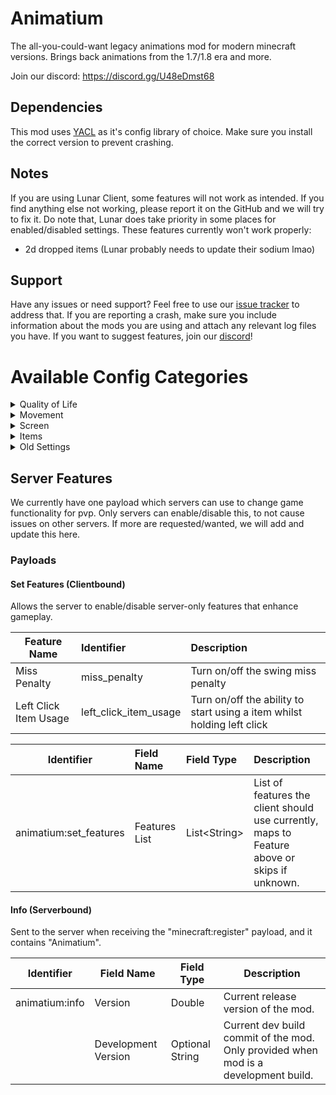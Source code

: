 # Animatium

The all-you-could-want legacy animations mod for modern minecraft versions. Brings back animations from the 1.7/1.8 era
and more.

Join our discord: https://discord.gg/U48eDmst68

## Dependencies

This mod uses [YACL](https://modrinth.com/mod/yacl) as it's config library of choice. Make sure you install the correct
version to prevent crashing.

## Notes

If you are using Lunar Client, some features will not work as intended.
If you find anything else not working, please report it on the GitHub and we will try to fix it.
Do note that, Lunar does take priority in some places for enabled/disabled settings.
These features currently won't work properly:

- 2d dropped items (Lunar probably needs to update their sodium lmao)

## Support

Have any issues or need support? Feel free to use
our [issue tracker](https://github.com/Legacy-Visuals-Project/Animatium/issues) to address that. If you are reporting a
crash, make sure you include information about the mods you are using and attach any relevant log files you have. If you
want to suggest features, join our [discord](https://discord.gg/U48eDmst68)!

# Available Config Categories

<details>
  <summary>Quality of Life</summary>

## 🪶 Quality of Life

- minimalViewBobbing
    - Description: Removes the view bobbing from tilting the world.
    - Type: BOOLEAN
- showNametagInThirdperson
    - Description: Show the player nametag whilst in third-person.
    - Type: BOOLEAN
- hideNameTagBackground
    - Description: Remove the nametag background.
    - Type: BOOLEAN
- applyTextShadowToNametag
    - Description: Make the nametag use text shadow.
    - Type: BOOLEAN
- oldDebugHudTextColor
    - Description: Makes the debug hud text color white again.
    - Type: BOOLEAN
- persistentBlockOutline
    - Description: Always show block outline, no matter the gamemode or state.
    - Type: BOOLEAN

- alwaysShowSharpParticles
    - Description: Always show the sharpness particles when damaging/hitting an entity.
    - Type: BOOLEAN
- disableRecipeAndTutorialToasts
    - Description: Disable recipe and tutorial toasts.
    - Type: BOOLEAN
- showArmWhileInvisible
    - Description: Shows the arm as partially visible whilst invisible, like spectator mode or invisibly effect.
    - Type: BOOLEAN
- fakeMissPenaltySwing
    - Description: In vanilla Minecraft, if the player has missed their hit, there will be a 10 ms delay on top of the
      attack cooldown before they can can swing again. Enable this feature to play a fake swing animation during that 10
      ms delay to match <=1.7.x.
    - Type: BOOLEAN
- showUsageSwingingParticles
    - Description: Shows fake block-breaking particles during usage swinging to match <=1.7.x.
    - Type: BOOLEAN
- disableEntityDeathTopple
    - Description: Prevents the dying entity from rotating 90 degrees.
    - Type: BOOLEAN
- deepRedHurtTint
    - Description: Modifies the entity damage tint alpha to be less like in Oranges Old Animations mod.
    - Type: BOOLEAN
- disableParticlePhysics
    - Description: Allows particles to bypass collision logic.
    - Type: BOOLEAN
- hideFirstpersonParticles
    - Description: Hides potion particle effects coming from you whilst in first-person.
    - Type: BOOLEAN
- dontClearChat
    - Description: Stops minecraft from clearing chat.
    - Type: BOOLEAN
- dontCloseChat
    - Description: Stops minecraft from closing the chat screen on teleport/some situations.
    - Type: BOOLEAN

### Fixes

- fixMirrorArmSwing
    - Description: Fix the left-arm swing mirroring.
    - Type: BOOLEAN
- upMinPixelTransparencyLimit
    - Description: Makes the minimum 0-transparency value less than or equal to 0.1. This fixes textures with invisible
      pixels that cause issues.
    - Type: BOOLEAN
- fixOffHandUsingPose
    - Description: Stops the offhand from using the NONE pose with a held item while using an item in the mainhand like
      in <=1.17.
    - Type: BOOLEAN
  </details>

<details>
  <summary>Movement</summary>

## 🏃 Movement

### Sneaking

- removeSmoothSneaking
    - Description: Removes the smooth sneaking camera animation, making it like it was in 1.8-1.12.2.
    - Type: BOOLEAN
- oldSneakAnimationInterpolation
    - Description: Brings back the <=1.7.x sneaking camera animation interpolation.
    - Type: BOOLEAN
- fakeOldSneakEyeHeight
    - Description: Changes the sneak eye height to be as it was in <=1.13.2 visually.
    - Type: BOOLEAN
- fixSneakingFeetPosition
    - Description: Fixes the sneaking model offset to be like <=1.11.x.
    - Type: BOOLEAN
- oldSneakingFeetPosition
    - Description: Fixes the sneaking model offset to be like <1.14?
    - Type: BOOLEAN
- syncPlayerModelWithEyeHeight
    - Description: Synchronizes the player model to the eye height like in <=1.7.x.
    - Type: BOOLEAN
- sneakAnimationWhileFlying
    - Description: Shows the sneaking animation in third-person whilst flying down like in <=1.13.x.
    - Type: BOOLEAN

### Cape

- oldCapeMovement
    - Description: Changes the cape model movement to be how it used to be in <=1.12.x.
    - Type: BOOLEAN
- dontClampCapeLean
    - Description: Removes the cape lean restriction. Disable this to match OptiFine cape physics.
    - Type: BOOLEAN
- capeSwingRotation
    - Description: Stops the cape from swinging in unison with the body while the player is swinging their arm like in <
      =1.20.x.
    - Type: BOOLEAN
- capeChestplateTranslation
    - Description: Stops equipping a chestplate causing the cape to be translated a few pixels away like in <=1.15.x
    - Type: BOOLEAN
- oldCapePosition
    - Description: Positions the cape while sneaking similarly to <=1.7.x
    - Type: BOOLEAN

### Other

- rotateBackwardsWalking
    - Description: Rotates the entity body sideways when walking backwards like it was in <=1.11.2.
    - Type: BOOLEAN
- uncapBlockingHeadRotation
    - Description: Reverts the change in 1.20.2, making head rotation when blocking as it used to be.
    - Type: BOOLEAN
- removeHeadRotationInterpolation
    - Description: Removes the head rotation interpolation like in <=1.7.x.
    - Type: BOOLEAN
- fixVerticalBobbingTilt
    - Description: Brings back the camera tilting when falling/flying up like it was in <=1.13.x. (Fixes MC-225335)
    - Type: BOOLEAN
- oldViewBobbing
    - Description: Undoes the 1.21.2+ view bobbing change where when sneaking, your hand still moves normally.
    - Type: BOOLEAN
- oldDeathLimbs
    - Description: Makes entities continue their animation even upon death.
    - Type: BOOLEAN
- oldBowArmMovement
    - Description: Restores old player body movement in third-person when using the bow like in <=1.7?
    - Type: BOOLEAN
- oldDamageTilt
    - Description: Reverts the damage tilt to it's old logic which will tilt in one direction <1.19.4.
    - Type: BOOLEAN
  </details>

<details>
  <summary>Screen</summary>

## 📷 Screen

- showCrosshairInThirdperson
    - Description: Show crosshair whilst in thirdperson like in <=1.8.x.
    - Type: BOOLEAN
- fixHighAttackSpeedIndicator
    - Description: Hides the attack indicator when you have such a high attack speed. (Fixes MC-268420)
    - Type: BOOLEAN
- removeHeartFlash
    - Description: Remove heart blinking like in <=1.7.x.
    - Type: BOOLEAN
- fixTextStrikethroughStyle
    - Description: Changes the text strikethrough position to make it look like it did in <=1.12.2.
    - Type: BOOLEAN
- centerScrollableListWidgets
    - Description: Center scrollable list widgets like <=1.7.x.
    - Type: BOOLEAN
- oldListWidgetSelectedBorderColor
    - Description: Returns the old list widget selected border color from <=1.15?
    - Type: BOOLEAN
- oldButtonTextColors
    - Description: Bring back the old yellow hover/grayish text colors like in <=1.14.4.
    - Type: BOOLEAN
- removeDebugHudBackground
    - Description: Remove the F3 Debug Hud background.
    - Type: BOOLEAN
- debugHudTextShadow
    - Description: Add text-shadow to F3 Debug Hud.
    - Type: BOOLEAN
- oldChatVisual
    - Description: Restores the old chatbox position/visual from <=1.8.
    - Type: BOOLEAN
- disableCameraTransparentPassthrough
    - Description: Stops camera passthrough in thirdperson in glass/etc like in <=1.15.
    - Type: BOOLEAN
- oldTooltipStyleRendering
    - Description: Restores the corners of the tooltip texture that were removed in 1.21.2.
    - Type: BOOLEAN
    - Note: If you are using a resource pack with a custom tooltip texture, turn this setting OFF to not cause issues!
- oldSlotHoverStyleRendering
    - Description: Restores the old inventory slot hover visual to how it was prior to 1.21.2.
    - Type: BOOLEAN
    - Note: If you are using a resource pack with a custom slot hover texture, turn this setting OFF to not cause
      issues!
- cameraVersion
    - Description: Change the camera position to be as it was in said version range.
    - Type: ENUM
        - 1.8 and below (V1_8)
        - 1.9 through to 1.13.2 (V1_9_V1_13_2)
        - 1.14 through to 1.14.3 (V1_14_V1_14_3)
        - LATEST
  </details>

<details>
  <summary>Items</summary>

## 🥍 Items

### Fishing Rod

- oldFishingRodTextureStackCheck
    - Description: Brings back old fishing rod stack texture check from <=1.8.
    - Type: BOOLEAN
- fishingRodLineInterpolation
    - Description: Correctly interpolates the fishing rod cast line with the eye height from <1.14?
    - Type: BOOLEAN
- noMoveFishingRodLine
    - Description: Does not move the fishing rod cast line while sneaking when viewed in the third person mode from <
      =1.7.
    - Type: BOOLEAN
- oldFishingRodLinePositionThirdPerson
    - Description: Adjusts the position of the fishing rod cast line horizontally like in <=1.7.
    - Type: BOOLEAN
- oldFishingRodLineThickness
    - Description: Restores the old fishing rod line thickness from <1.13?
    - Type: BOOLEAN
- thinFishingRodLineThickness
    - Description: Makes the fishing rod line super thin. Overrides the above setting.
    - Type: BOOLEAN
- useStickModelWhenCastInThirdperson
    - Description: Makes the fishing rod model in third-person a stick when cast like in <=1.7.x.
    - Type: BOOLEAN
- fixCastLineCheck
    - Description: Fixes the arm logic for casting the fishing rod.
    - Type: BOOLEAN
- fixCastLineSwing
    - Description: Fixes the swing logic for casting the fishing rod.
    - Type: BOOLEAN

### Fixes

- fixEquipAnimation
    - Description: Instead of comparing item stacks directly to determine the equip animation, compare the durability
      and stack count of the items like in <=1.8.x.
    - Type: BOOLEAN
- removeEquipAnimationOnItemUse
    - Description: Fixes the blocking animation which plays the equip animation on use, and others.
    - Type: BOOLEAN
- removeItemUsageVisualInGUI
    - Description: Removes item usage animation whilst inside a GUI, for example removes continuous visual blocking,
      etc.
    - Type: BOOLEAN
- fixFireballClientsideVisual
    - Description: Makes fire charges not place fire clientside like in older mc versions. Doesn't cause issues on
      servers, and is clientside only.
    - Type: BOOLEAN

### Enchantment Glint

- oldGlintSpeed
    - Description: Restores the old enchantment glint speed like in <=1.8.x.
    - Type: BOOLEAN
- disableGlintOnItemDrops2D
    - Description: Disables the enchantment glint on dropped items. Intended to be used along side the 2D dropped items
      feature to match <1.7.x.
    - Type: BOOLEAN
- disableGlintOnItemFramed2D
    - Description: Disables the enchantment glint on framed items. Intended to be used along side the 2D framed items
      feature to match <1.7.x.
    - Type: BOOLEAN

### 2D Drops

- itemDropsFaceCamera
    - Description: Makes item entities face the camera / use camera yaw like <=1.7.x when fast graphics.
    - Type: BOOLEAN
- itemDropsFaceCameraRotationFix
    - Description: Makes 2d item drops also face the camera pitch.
    - Type: BOOLEAN
- itemDrops2D
    - Description: Makes item entities render 2D when it's an item (not blocks).
    - Type: BOOLEAN
- itemFramed2D
    - Description: Makes framed items render 2D (not blocks).
    - Type: BOOLEAN
- item2DColors
    - Description: Restores the old color of 2D items by swapping the Y and Z components of the vertex normal.
    - Type: BOOLEAN

### Other

- tiltItemPositions
    - Description: Tilts the held item position to make held items look like they did in <=1.7.x.
    - Type: BOOLEAN
- tiltItemPositionsInThirdperson
    - Description: Tilts the third-person held item position to make held items look like they did in <=1.7.x.
    - Type: BOOLEAN
- oldSkullPosition
    - Description: Positions the skull block items' held positions to be how it was in 1.8.x.
    - Type: BOOLEAN
- applyItemSwingUsage
    - Description: Block hitting (apply swing offset in item usage code).
    - Type: BOOLEAN
- disableItemUsingTextureInGui
    - Description: Disables the item usage texture in the GUI like in <=1.8.x (mainly rod/bow/crossbow).
    - Type: BOOLEAN
- oldDurabilityBarColors
    - Description: Restores the old durability damage colors from <1.11.
    - Type: BOOLEAN
- oldItemRarities
    - Description: Restores the old rarities for items visually from <1.21.2. (also old trident rarity from <1.21)
    - Type: BOOLEAN
- showHeldItemInBoat
    - Description: Shows your held item while you're in a moving boat like <=1.8.x.
    - Type: BOOLEAN
  </details>

<details>
  <summary>Old Settings</summary>

## 🛠️ Old Settings

- legacyThirdpersonSwordBlockingPosition
    - Description: Brings back the old third-person sword blocking look from <=1.7.
    - Type: BOOLEAN
- lockBlockingArmRotation
    - Description: Locks the third-person blocking arm rotation.
    - Type: BOOLEAN
- disableProjectileAgeCheck
    - Description: Render projectile at all ages <=1.15?
    - Type: BOOLEAN
- oldBlockMiningProgress
    - Description: Bring back the old block mining progress <=1.18?
    - Type: BOOLEAN
- disableInventoryEntityScissor
    - Description: Allows the inventory entity model to render fully.
    - Type: BOOLEAN
- legacyBlockOutlineRendering
    - Description: Restores the legacy block outline rendering from <=1.14.4.
    - Type: BOOLEAN
- hideModelWhilstSleeping
    - Description: Hides the player model whilst sleeping like in <=1.12? Only affects you.
    - Type: BOOLEAN
- entityArmorHurtTint
    - Description: Tints the armor when an entity is damaged like in <=1.7.x.
    - Type: BOOLEAN
- forceItemGlintOnEntity
    - Description: Forces the glint on armor to use the item glint texture. This therefore unifies the glint texture
      like in older mc versions.
    - Type: BOOLEAN
- forceMaxGlintProperties
    - Description: Forces the glint to use the maximum speed and strength by default like in older mc versions.
    - Type: BOOLEAN
- oldArmorHurtRendering
    - Description: Restores the old armor hurt tint rendering from ~1.8.
    - Type: BOOLEAN
- forceHighAttackSpeedVisual
    - Description: Fakes the high attack speed visual, which stops the attack cooldown animation on items like the
      sword.
    - Type: BOOLEAN
- disableEntityGlowOutline
    - Description: Disables the 1.9+ glow effect from rendering.
    - Type: BOOLEAN
- disableModernCombatSounds
    - Description: Disables the 1.9+ combat sounds that were added.
    - Type: BOOLEAN
- disableModernCombatParticles
    - Description: Disables the 1.9+ combat particles that were added.
    - Type: BOOLEAN

### Sky

- oldBlueVoidSky
    - Description: Brings back the forgotten blue void part of the sky. (Fixes MC-257056)
    - Type: BOOLEAN
- oldSkyHorizonHeight
    - Description: Changes the horizon height to how it was in <=1.16.5.
    - Type: BOOLEAN
- oldVoidSkyFogHeight
    - Description: Restores the old void sky fog height to what it was in <=1.21.1. (Fixes MC-279472)
    - Type: BOOLEAN
- oldCloudHeight
    - Description: Changes the cloud height back to 128 like in <=1.16.5.
    - Type: BOOLEAN
  </details>

## Server Features

We currently have one payload which servers can use to change game functionality for pvp. Only servers can
enable/disable this, to not cause issues on other servers.
If more are requested/wanted, we will add and update this here.

### Payloads

#### Set Features (Clientbound)

Allows the server to enable/disable server-only features that enhance gameplay.

| Feature Name          | Identifier            | Description                                                             |
|-----------------------|:----------------------|:------------------------------------------------------------------------|
| Miss Penalty          | miss_penalty          | Turn on/off the swing miss penalty                                      |
| Left Click Item Usage | left_click_item_usage | Turn on/off the ability to start using a item whilst holding left click |

| Identifier             | Field Name    | Field Type     | Description                                                                                  |
|------------------------|:--------------|:---------------|:---------------------------------------------------------------------------------------------|
| animatium:set_features | Features List | List\<String\> | List of features the client should use currently, maps to Feature above or skips if unknown. |

#### Info (Serverbound)

Sent to the server when receiving the "minecraft:register" payload, and it contains "Animatium".

| Identifier     | Field Name          | Field Type      | Description                                                                         |
|----------------|---------------------|-----------------|-------------------------------------------------------------------------------------|
| animatium:info | Version             | Double          | Current release version of the mod.                                                 |
|                | Development Version | Optional String | Current dev build commit of the mod. Only provided when mod is a development build. |